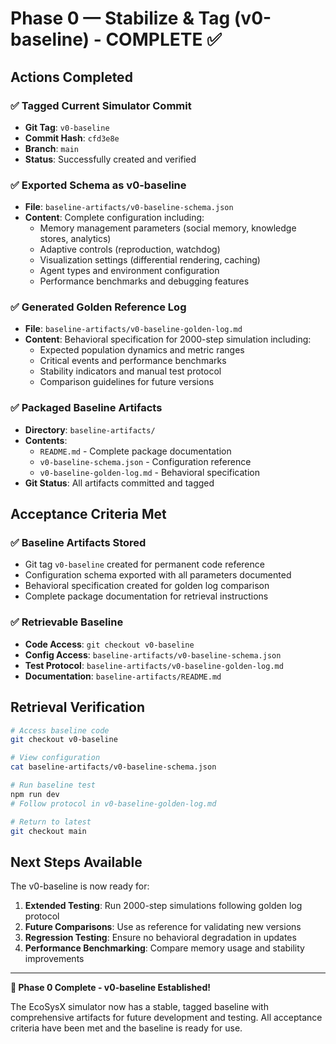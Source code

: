 # Phase 0 — Stabilize & Tag (v0-baseline) - COMPLETE ✅

## Actions Completed

### ✅ Tagged Current Simulator Commit
- **Git Tag**: `v0-baseline` 
- **Commit Hash**: `cfd3e8e`
- **Branch**: `main`
- **Status**: Successfully created and verified

### ✅ Exported Schema as v0-baseline  
- **File**: `baseline-artifacts/v0-baseline-schema.json`
- **Content**: Complete configuration including:
  - Memory management parameters (social memory, knowledge stores, analytics)
  - Adaptive controls (reproduction, watchdog)  
  - Visualization settings (differential rendering, caching)
  - Agent types and environment configuration
  - Performance benchmarks and debugging features

### ✅ Generated Golden Reference Log
- **File**: `baseline-artifacts/v0-baseline-golden-log.md`
- **Content**: Behavioral specification for 2000-step simulation including:
  - Expected population dynamics and metric ranges
  - Critical events and performance benchmarks
  - Stability indicators and manual test protocol
  - Comparison guidelines for future versions

### ✅ Packaged Baseline Artifacts
- **Directory**: `baseline-artifacts/`
- **Contents**:
  - `README.md` - Complete package documentation
  - `v0-baseline-schema.json` - Configuration reference
  - `v0-baseline-golden-log.md` - Behavioral specification
- **Git Status**: All artifacts committed and tagged

## Acceptance Criteria Met

### ✅ Baseline Artifacts Stored
- Git tag `v0-baseline` created for permanent code reference
- Configuration schema exported with all parameters documented
- Behavioral specification created for golden log comparison
- Complete package documentation for retrieval instructions

### ✅ Retrievable Baseline
- **Code Access**: `git checkout v0-baseline`
- **Config Access**: `baseline-artifacts/v0-baseline-schema.json`
- **Test Protocol**: `baseline-artifacts/v0-baseline-golden-log.md`
- **Documentation**: `baseline-artifacts/README.md`

## Retrieval Verification

```bash
# Access baseline code
git checkout v0-baseline

# View configuration
cat baseline-artifacts/v0-baseline-schema.json

# Run baseline test  
npm run dev
# Follow protocol in v0-baseline-golden-log.md

# Return to latest
git checkout main
```

## Next Steps Available

The v0-baseline is now ready for:
1. **Extended Testing**: Run 2000-step simulations following golden log protocol
2. **Future Comparisons**: Use as reference for validating new versions
3. **Regression Testing**: Ensure no behavioral degradation in updates
4. **Performance Benchmarking**: Compare memory usage and stability improvements

---

**🎉 Phase 0 Complete - v0-baseline Established!**

The EcoSysX simulator now has a stable, tagged baseline with comprehensive artifacts for future development and testing. All acceptance criteria have been met and the baseline is ready for use.